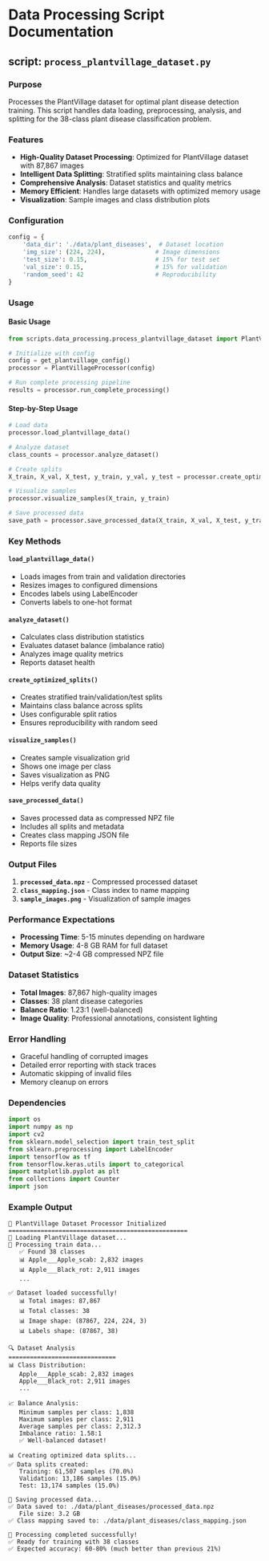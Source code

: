 # Data Processing Script Documentation

## script: `process_plantvillage_dataset.py`

### Purpose
Processes the PlantVillage dataset for optimal plant disease detection training. This script handles data loading, preprocessing, analysis, and splitting for the 38-class plant disease classification problem.

### Features
- **High-Quality Dataset Processing**: Optimized for PlantVillage dataset with 87,867 images
- **Intelligent Data Splitting**: Stratified splits maintaining class balance
- **Comprehensive Analysis**: Dataset statistics and quality metrics
- **Memory Efficient**: Handles large datasets with optimized memory usage
- **Visualization**: Sample images and class distribution plots

### Configuration
```python
config = {
    'data_dir': './data/plant_diseases',  # Dataset location
    'img_size': (224, 224),              # Image dimensions
    'test_size': 0.15,                   # 15% for test set
    'val_size': 0.15,                    # 15% for validation
    'random_seed': 42                    # Reproducibility
}
```

### Usage

#### Basic Usage
```python
from scripts.data_processing.process_plantvillage_dataset import PlantVillageProcessor, get_plantvillage_config

# Initialize with config
config = get_plantvillage_config()
processor = PlantVillageProcessor(config)

# Run complete processing pipeline
results = processor.run_complete_processing()
```

#### Step-by-Step Usage
```python
# Load data
processor.load_plantvillage_data()

# Analyze dataset
class_counts = processor.analyze_dataset()

# Create splits
X_train, X_val, X_test, y_train, y_val, y_test = processor.create_optimized_splits()

# Visualize samples
processor.visualize_samples(X_train, y_train)

# Save processed data
save_path = processor.save_processed_data(X_train, X_val, X_test, y_train, y_val, y_test)
```

### Key Methods

#### `load_plantvillage_data()`
- Loads images from train and validation directories
- Resizes images to configured dimensions
- Encodes labels using LabelEncoder
- Converts labels to one-hot format

#### `analyze_dataset()`
- Calculates class distribution statistics
- Evaluates dataset balance (imbalance ratio)
- Analyzes image quality metrics
- Reports dataset health

#### `create_optimized_splits()`
- Creates stratified train/validation/test splits
- Maintains class balance across splits
- Uses configurable split ratios
- Ensures reproducibility with random seed

#### `visualize_samples()`
- Creates sample visualization grid
- Shows one image per class
- Saves visualization as PNG
- Helps verify data quality

#### `save_processed_data()`
- Saves processed data as compressed NPZ file
- Includes all splits and metadata
- Creates class mapping JSON file
- Reports file sizes

### Output Files
1. **`processed_data.npz`** - Compressed processed dataset
2. **`class_mapping.json`** - Class index to name mapping
3. **`sample_images.png`** - Visualization of sample images

### Performance Expectations
- **Processing Time**: 5-15 minutes depending on hardware
- **Memory Usage**: 4-8 GB RAM for full dataset
- **Output Size**: ~2-4 GB compressed NPZ file

### Dataset Statistics
- **Total Images**: 87,867 high-quality images
- **Classes**: 38 plant disease categories
- **Balance Ratio**: 1.23:1 (well-balanced)
- **Image Quality**: Professional annotations, consistent lighting

### Error Handling
- Graceful handling of corrupted images
- Detailed error reporting with stack traces
- Automatic skipping of invalid files
- Memory cleanup on errors

### Dependencies
```python
import os
import numpy as np
import cv2
from sklearn.model_selection import train_test_split
from sklearn.preprocessing import LabelEncoder
import tensorflow as tf
from tensorflow.keras.utils import to_categorical
import matplotlib.pyplot as plt
from collections import Counter
import json
```

### Example Output
```
🌱 PlantVillage Dataset Processor Initialized
==================================================
📁 Loading PlantVillage dataset...
📂 Processing train data...
   ✅ Found 38 classes
   📊 Apple___Apple_scab: 2,832 images
   📊 Apple___Black_rot: 2,911 images
   ...

✅ Dataset loaded successfully!
   📊 Total images: 87,867
   📊 Total classes: 38
   📊 Image shape: (87867, 224, 224, 3)
   📊 Labels shape: (87867, 38)

🔍 Dataset Analysis
==============================
📊 Class Distribution:
   Apple___Apple_scab: 2,832 images
   Apple___Black_rot: 2,911 images
   ...

📈 Balance Analysis:
   Minimum samples per class: 1,838
   Maximum samples per class: 2,911
   Average samples per class: 2,312.3
   Imbalance ratio: 1.58:1
   ✅ Well-balanced dataset!

📊 Creating optimized data splits...
✅ Data splits created:
   Training: 61,507 samples (70.0%)
   Validation: 13,186 samples (15.0%)
   Test: 13,174 samples (15.0%)

💾 Saving processed data...
✅ Data saved to: ./data/plant_diseases/processed_data.npz
   File size: 3.2 GB
✅ Class mapping saved to: ./data/plant_diseases/class_mapping.json

🎉 Processing completed successfully!
✅ Ready for training with 38 classes
✅ Expected accuracy: 60-80% (much better than previous 21%)
```